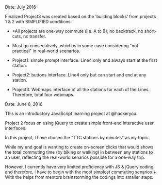Date: July 2016

Finalized Project3 was created based on the 'building blocks' from projects 1 & 2 with SIMPLIFIED conditions. 
- *All projects are one-way commute (i.e. A to B); no backtrack, no short-cuts, no transfer. 
- Must go consecutively, which is in some case considering "not practical" in real-world scenarios.

- Project1: simple prompt interface. Line4 only and always start at the first station.
- Project2: buttons interface. Line4 only but can start and end at any station.
- Project3: Webmaps interface of all the stations for each of the Lines. Therefore, total four webmaps.



Date: June 8, 2016

This is an introductory JavaScript learning project at @hackeryou.

Project 2 focus on using jQuery to create simple front-end interactive user interfaces.

In this project, I have chosen the "TTC stations by minutes" as my topic. 

While my end goal is wanting to create on-screen clicks that would shows the total commuting time (by biking or walking) in between any stations to an user, reflecting the real-world senarios possible for a one-way trip.

However, I currently have very limited proficiency with JS & jQuery coding; and therefore, I have to begin with the most simplest commuting senarios + With the helps from mentors brainstorming the codings into smaller steps. 
